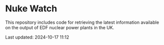 # Nuke Watch

This repository includes code for retrieving the latest information available on the output of EDF nuclear power plants in the UK.

Last updated: 2024-10-17 11:12